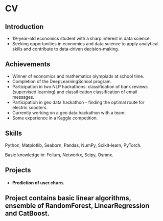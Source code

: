 # CV

## Introduction
- 19-year-old economics student with a sharp interest in data science.
- Seeking opportunities in economics and data science to apply analytical skills and contribute to data-driven decision-making.

## Achievements
- Winner of economics and mathematics olympiads at school time.
- Completion of the DeepLearningSchool program.
- Participation in two NLP hackathons: classification of bank reviews (supervised learning) and classification classification of email messages.
- Participation in geo data hackathon - finding the optimal route for electric scooters.
- Currently working on a geo data hackathon with a team.
- Some experience in a Kaggle competition.

## Skills
Python, Matplotlib, Seaborn, Pandas, NumPy, Scikit-learn, PyTorch.

Basic knowledge in: Folium, Networkx, Scipy, Osmnx.

## Projects
- #### Prediction of user churn. 
Project contains basic linear algorithms, ensemble of RandomForest, LinearRegression and CatBoost. 
- 
